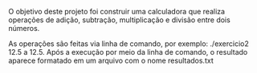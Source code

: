 O objetivo deste projeto foi construir uma calculadora que realiza operações de adição, subtração, multiplicação e divisão entre dois números.

As operações são feitas via linha de comando, por exemplo: ./exercicio2 12.5 a 12.5. Após a execução por meio da linha de comando, o resultado aparece formatado em um arquivo com o nome resultados.txt
